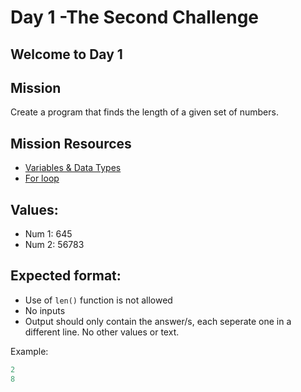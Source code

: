 # Day 1 -The Second Challenge

## Welcome to Day 1


## Mission

Create a program that finds the length of a given set of numbers.

## Mission Resources

- [Variables & Data Types](https://github.com/MWCSC/documentation/blob/master/python/0-variables-data-types.md)
- [For loop](https://github.com/MWCSC/documentation/blob/master/python/05-for-loop.md)

## Values:

- Num 1: 645
- Num 2: 56783

## Expected format:

- Use of ```len()``` function is not allowed
- No inputs 
- Output should only contain the answer/s, each seperate one in a different line. No other values or text.

Example:

```py
2
8
```

